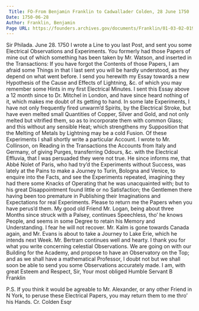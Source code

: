 ```yaml
---
 Title: FO-From Benjamin Franklin to Cadwallader Colden, 28 June 1750
Date: 1750-06-28
Author: Franklin, Benjamin
Page URL: https://founders.archives.gov/documents/Franklin/01-03-02-0194
---
```


Sir
Philada. June 28. 1750
I wrote a Line to you last Post, and sent you some Electrical Observations and Experiments. You formerly had those Papers of mine out of which something has been taken by Mr. Watson, and inserted in the Transactions: If you have forgot the Contents of those Papers, I am afraid some Things in that I last sent you will be hardly understood, as they depend on what went before. I send you herewith my Essay towards a new Hypothesis of the Cause and Effects of Lightning, &c. of which you may remember some Hints in my first Electrical Minutes. I sent this Essay above a 12 month since to Dr. Mitchel in London, and have since heard nothing of it, which makes me doubt of its getting to hand. In some late Experiments, I have not only frequently fired unwarm’d Spirits, by the Electrical Stroke, but have even melted small Quantities of Copper, Silver and Gold, and not only melted but vitrified them, so as to incorporate them with common Glass; and this without any sensible Heat; which strengthens my Supposition that the Melting of Metals by Lightning may be a cold Fusion. Of these Experiments I shall shortly write a particular Account. I wrote to Mr. Collinson, on Reading in the Transactions the Accounts from Italy and Germany, of giving Purges, transferring Odours, &c. with the Electrical Effluvia, that I was persuaded they were not true. He since informs me, that Abbé Nolet of Paris, who had try’d the Experiments without Success, was lately at the Pains to make a Journey to Turin, Bologna and Venice, to enquire into the Facts, and see the Experiments repeated, imagining they had there some Knacks of Operating that he was unacquainted with; but to his great Disappointment found little or no Satisfaction; the Gentlemen there having been too premature in Publishing their Imaginations and Expectations for real Experiments. Please to return me the Papers when you have perus’d them.
My good old Friend Mr. Logan, being about three Months since struck with a Palsey, continues Speechless, tho’ he knows People, and seems in some Degree to retain his Memory and Understanding. I fear he will not recover. Mr. Kalm is gone towards Canada again, and Mr. Evans is about to take a Journey to Lake Erie, which he intends next Week. Mr. Bertram continues well and hearty. I thank you for what you write concerning celestial Observations. We are going on with our Building for the Academy, and propose to have an Observatory on the Top; and as we shall have a mathematical Professor, I doubt not but we shall soon be able to send you some Observations accurately made. I am, with great Esteem and Respect, Sir, Your most obliged Humble Servant
B Franklin


P.S. If you think it would be agreable to Mr. Alexander, or any other Friend in N York, to peruse these Electrical Papers, you may return them to me thro’ his Hands.
Cr. Colden Esqr


